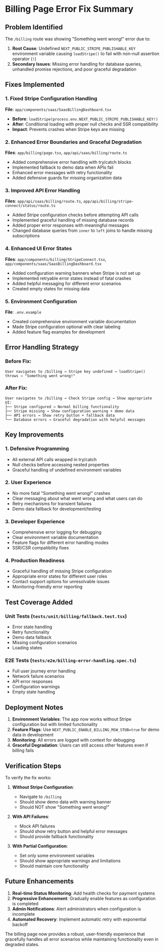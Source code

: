# Billing Page Error Fix Summary

## Problem Identified
The `/billing` route was showing "Something went wrong!" error due to:

1. **Root Cause**: Undefined `NEXT_PUBLIC_STRIPE_PUBLISHABLE_KEY` environment variable causing `loadStripe()` to fail with non-null assertion operator (`!`)
2. **Secondary Issues**: Missing error handling for database queries, unhandled promise rejections, and poor graceful degradation

## Fixes Implemented

### 1. Fixed Stripe Configuration Handling
**File**: `app/components/saas/SaasBillingDashboard.tsx`
- **Before**: `loadStripe(process.env.NEXT_PUBLIC_STRIPE_PUBLISHABLE_KEY!)`
- **After**: Conditional loading with proper null checks and SSR compatibility
- **Impact**: Prevents crashes when Stripe keys are missing

### 2. Enhanced Error Boundaries and Graceful Degradation
**Files**: `app/billing/page.tsx`, `app/api/saas/billing/route.ts`
- Added comprehensive error handling with try/catch blocks
- Implemented fallback to demo data when APIs fail
- Enhanced error messages with retry functionality
- Added defensive guards for missing organization data

### 3. Improved API Error Handling
**Files**: `app/api/saas/billing/route.ts`, `app/api/billing/stripe-connect/status/route.ts`
- Added Stripe configuration checks before attempting API calls
- Implemented graceful handling of missing database records
- Added proper error responses with meaningful messages
- Changed database queries from `inner` to `left` joins to handle missing subscriptions

### 4. Enhanced UI Error States
**Files**: `app/components/billing/StripeConnect.tsx`, `app/components/saas/SaasBillingDashboard.tsx`
- Added configuration warning banners when Stripe is not set up
- Implemented retryable error states instead of fatal crashes
- Added helpful messaging for different error scenarios
- Created empty states for missing data

### 5. Environment Configuration
**File**: `.env.example`
- Created comprehensive environment variable documentation
- Made Stripe configuration optional with clear labeling
- Added feature flag examples for development

## Error Handling Strategy

### Before Fix:
```
User navigates to /billing → Stripe key undefined → loadStripe() throws → "Something went wrong!"
```

### After Fix:
```
User navigates to /billing → Check Stripe config → Show appropriate UI:
├── Stripe configured → Normal billing functionality
├── Stripe missing → Show configuration warning + demo data
├── API errors → Show retry button + fallback data
└── Database errors → Graceful degradation with helpful messages
```

## Key Improvements

### 1. Defensive Programming
- All external API calls wrapped in try/catch
- Null checks before accessing nested properties
- Graceful handling of undefined environment variables

### 2. User Experience
- No more fatal "Something went wrong!" crashes
- Clear messaging about what went wrong and what users can do
- Retry mechanisms for transient failures
- Demo data fallback for development/testing

### 3. Developer Experience
- Comprehensive error logging for debugging
- Clear environment variable documentation
- Feature flags for different error handling modes
- SSR/CSR compatibility fixes

### 4. Production Readiness
- Graceful handling of missing Stripe configuration
- Appropriate error states for different user roles
- Contact support options for unresolvable issues
- Monitoring-friendly error reporting

## Test Coverage Added

### Unit Tests (`tests/unit/billing/fallback.test.tsx`)
- Error state handling
- Retry functionality
- Demo data fallback
- Missing configuration scenarios
- Loading states

### E2E Tests (`tests/e2e/billing-error-handling.spec.ts`)
- Full user journey error handling
- Network failure scenarios
- API error responses
- Configuration warnings
- Empty state handling

## Deployment Notes

1. **Environment Variables**: The app now works without Stripe configuration but with limited functionality
2. **Feature Flags**: Use `NEXT_PUBLIC_ENABLE_BILLING_MSW_STUB=true` for demo data in development
3. **Monitoring**: All errors are logged with context for debugging
4. **Graceful Degradation**: Users can still access other features even if billing fails

## Verification Steps

To verify the fix works:

1. **Without Stripe Configuration**:
   - Navigate to `/billing`
   - Should show demo data with warning banner
   - Should NOT show "Something went wrong!"

2. **With API Failures**:
   - Mock API failures
   - Should show retry button and helpful error messages
   - Should provide fallback functionality

3. **With Partial Configuration**:
   - Set only some environment variables
   - Should show appropriate warnings and limitations
   - Should maintain core functionality

## Future Enhancements

1. **Real-time Status Monitoring**: Add health checks for payment systems
2. **Progressive Enhancement**: Gradually enable features as configuration is completed
3. **Admin Notifications**: Alert administrators when configuration is incomplete
4. **Automated Recovery**: Implement automatic retry with exponential backoff

The billing page now provides a robust, user-friendly experience that gracefully handles all error scenarios while maintaining functionality even in degraded states.